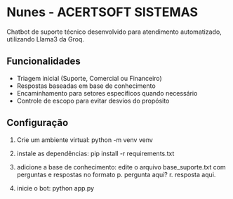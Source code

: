 # Nunes - ACERTSOFT SISTEMAS

Chatbot de suporte técnico desenvolvido para atendimento automatizado, utilizando Llama3 da Groq.

## Funcionalidades

- Triagem inicial (Suporte, Comercial ou Financeiro)
- Respostas baseadas em base de conhecimento
- Encaminhamento para setores específicos quando necessário
- Controle de escopo para evitar desvios do propósito

## Configuração
1. Crie um ambiente virtual:
    python -m venv venv

2. instale as dependências:
    pip install -r requirements.txt

3. adicione a base de conhecimento:
    edite o arquivo base_suporte.txt com perguntas e respostas no formato
    p. pergunta aqui?
    r. resposta aqui.

4. inicie o bot:
    python app.py